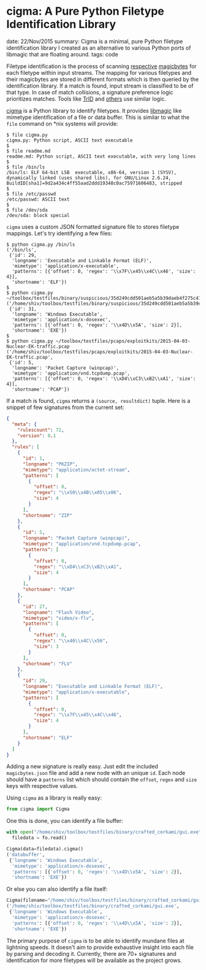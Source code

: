 cigma: A Pure Python Filetype Identification Library
====================================================
date: 22/Nov/2015
summary: Cigma is a minimal, pure Python filetype identification library I created as an alternative to various Python ports of libmagic that are floating around.
tags: code

Filetype identification is the process of scanning [respective](https://en.wikipedia.org/wiki/Magic_number_%28programming%29) [magicbytes](https://en.wikipedia.org/wiki/List_of_file_signatures) for each filetype within input streams. The mapping for various filetypes and their magicbytes are stored in different formats which is then queried by the identification library. If a match is found, input stream is classified to be of that type. In case of match collisions, a signature preference logic prioritizes matches. Tools like [TrID](http://mark0.net/soft-trid-e.html) and [others](http://www.forensicswiki.org/wiki/File_Format_Identification) use similar logic.

[cigma](https://github.com/7h3rAm/cigma) is a Python library to identify filetypes. It provides [libmagic](https://github.com/threatstack/libmagic) like mimetype identification of a file or data buffer. This is similar to what the `file` command on *nix systems will provide:

```shell
$ file cigma.py
cigma.py: Python script, ASCII text executable
$
$ file readme.md
readme.md: Python script, ASCII text executable, with very long lines
$
$ file /bin/ls
/bin/ls: ELF 64-bit LSB  executable, x86-64, version 1 (SYSV), dynamically linked (uses shared libs), for GNU/Linux 2.6.24, BuildID[sha1]=9d2a434c4ff55aad2ddd19348c0ac75971606483, stripped
$
$ file /etc/passwd
/etc/passwd: ASCII text
$
$ file /dev/sda
/dev/sda: block special
```

`cigma` uses a custom JSON formatted signature file to stores filetype mappings. Let's try identifying a few files:

```shell
$ python cigma.py /bin/ls
('/bin/ls',
 {'id': 29,
  'longname': 'Executable and Linkable Format (ELF)',
  'mimetype': 'application/x-executable',
  'patterns': [{'offset': 0, 'regex': '\\x7F\\x45\\x4C\\x46', 'size': 4}],
  'shortname': 'ELF'})
$
$ python cigma.py ~/toolbox/testfiles/binary/suspicious/35d249cdd501aeb5a5b39daeb4f275c41c73e91ef299a094d27edbfd0396715d.VXE
('/home/shiv/toolbox/testfiles/binary/suspicious/35d249cdd501aeb5a5b39daeb4f275c41c73e91ef299a094d27edbfd0396715d.VXE',
 {'id': 31,
  'longname': 'Windows Executable',
  'mimetype': 'application/x-dosexec',
  'patterns': [{'offset': 0, 'regex': '\\x4D\\x5A', 'size': 2}],
  'shortname': 'EXE'})
$
$ python cigma.py ~/toolbox/testfiles/pcaps/exploitkits/2015-04-03-Nuclear-EK-traffic.pcap
('/home/shiv/toolbox/testfiles/pcaps/exploitkits/2015-04-03-Nuclear-EK-traffic.pcap',
 {'id': 5,
  'longname': 'Packet Capture (winpcap)',
  'mimetype': 'application/vnd.tcpdump.pcap',
  'patterns': [{'offset': 0, 'regex': '\\xD4\\xC3\\xB2\\xA1', 'size': 4}],
  'shortname': 'PCAP'})
```

If a match is found, `cigma` returns a `(source, resultdict)` tuple. Here is a snippet of few signatures from the current set:

```json
{
  "meta": {
    "rulescount": 72,
    "version": 0.1
  },
  "rules": [
    {
      "id": 1,
      "longname": "PKZIP",
      "mimetype": "application/octet-stream",
      "patterns": [
        {
          "offset": 0,
          "regex": "\\x50\\x4B\\x05\\x06",
          "size": 4
        }
      ],
      "shortname": "ZIP"
    },
    {
      "id": 5,
      "longname": "Packet Capture (winpcap)",
      "mimetype": "application/vnd.tcpdump.pcap",
      "patterns": [
        {
          "offset": 0,
          "regex": "\\xD4\\xC3\\xB2\\xA1",
          "size": 4
        }
      ],
      "shortname": "PCAP"
    },
    {
      "id": 27,
      "longname": "Flash Video",
      "mimetype": "video/x-flv",
      "patterns": [
        {
          "offset": 0,
          "regex": "\\x46\\x4C\\x56",
          "size": 3
        }
      ],
      "shortname": "FLV"
    },
    {
      "id": 29,
      "longname": "Executable and Linkable Format (ELF)",
      "mimetype": "application/x-executable",
      "patterns": [
        {
          "offset": 0,
          "regex": "\\x7F\\x45\\x4C\\x46",
          "size": 4
        }
      ],
      "shortname": "ELF"
    }
  ]
}
```

Adding a new signature is really easy. Just edit the included `magicbytes.json` file and add a new node with an unique `id`. Each node should have a `patterns` list which should contain the `offset`, `regex` and `size` keys with respective values.

Using `cigma` as a library is really easy:

```python
from cigma import Cigma
```

One this is done, you can identify a file buffer:

```python
with open("/home/shiv/toolbox/testfiles/binary/crafted_corkami/gui.exe") as fo:
  filedata = fo.read()

Cigma(data=filedata).cigma()
('databuffer',
 {'longname': 'Windows Executable',
  'mimetype': 'application/x-dosexec',
  'patterns': [{'offset': 0, 'regex': '\\x4D\\x5A', 'size': 2}],
  'shortname': 'EXE'})
```

Or else you can also identify a file itself:

```python
Cigma(filename="/home/shiv/toolbox/testfiles/binary/crafted_corkami/gui.exe").cigma()
('/home/shiv/toolbox/testfiles/binary/crafted_corkami/gui.exe',
 {'longname': 'Windows Executable',
  'mimetype': 'application/x-dosexec',
  'patterns': [{'offset': 0, 'regex': '\\x4D\\x5A', 'size': 2}],
  'shortname': 'EXE'})
```

The primary purpose of `cigma` is to be able to identify mundane files at lightning speeds. It doesn't aim to provide exhaustive insight into each file by parsing and decoding it. Currently, there are 70+ signatures and identification for more filetypes will be available as the project grows.